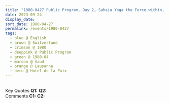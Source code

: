 ```yaml
---
title: "1980-0427 Public Program, Day 2, Sahaja Yoga the Force within, Hotel de la Paix, Lausanne, Switzerland"
date: 2023-09-24
display_date: 
sort_date: 1980-04-27
permalink: /events/1980-0427
tags:
  - blue @ English
  - brown @ Switzerland
  - crimson @ 1980
  - deeppink @ Public Program
  - green @ 1980-04
  - maroon @ Vaud
  - orange @ Lausanne
  - peru @ Hotel de la Paix
---
```


<br>

<wave-list>
  <list-title color="DarkSeaGreen" width="55">Key Quotes</list-title>
  <list-item color="BlanchedAlmond" width="280"><b>Q1:</b> <i></i></list-item>
  <list-item color="Lavender" width="280"><b>Q2:</b> <i></i></list-item>
</wave-list>

<br>

<wave-list>
  <list-title color="DarkSeaGreen" width="55">Comments</list-title>
  <list-item color="BlanchedAlmond" width="280"><b>C1:</b> <i></i></list-item>
  <list-item color="Lavender" width="280"><b>C2:</b> <i></i></list-item>
</wave-list>
